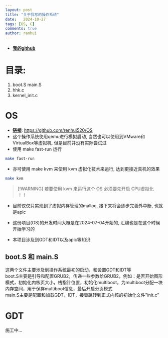 ```yaml
---
layout: post
title: "关于我写的操作系统"
date:   2024-10-27
tags: [OS, C]
comments: true
author: renhui
---
```


- **[我的github](https://github.com/renhui520 "github")**

# 目录:
  1. boot.S main.S
  2. hhk.c
  3. kernel_init.c
  
# OS
- **[链接](https://github.com/renhui520/OS "OS")**: https://github.com/renhui520/OS
- 这个操作系统使用qemu进行模拟启动, 当然也可以使用到VMware和VirtualBox等虚拟机, 但是目前并没有实际尝试过
- 使用 make fast-run 运行
```bash
make fast-run
```
- 亦可使用 make kvm 来使用 kvm 虚拟化技术来运行, 达到更接近真机的效果
```bash
make kvm
```
> [!WARNING] 若要使用 kvm 来运行这个 OS 必须要先开启 CPU虚拟化 ！！


- 目前仅仅只实现到了虚拟内存管理的malloc, 接下来将会逐步完善外中断, 也就是apic
- 这份项目(OS)的开发时间大概是在2024-07-04开始的, 汇编也是在这个时候开始学习的

- 本项目涉及到GDT和IDT以及apic等知识

## boot.S 和 main.S
  这两个文件主要涉及到操作系统最初的启动，和设置GDT和IDT等  
boot.S主要是引导和配置GRUB2，传递一些参数给GRUB2，例如：是否开始图形模式，初始化内核页大小，栈指针位置，初始化multiboot，为multiboot分配一块内存空间，用于保存multiboot信息，最后开启分页模式  
  main.S主要是配置和加载GDT，IDT，接着跳转到正式内核的初始化文件"init.c"  

# GDT
  施工中...


